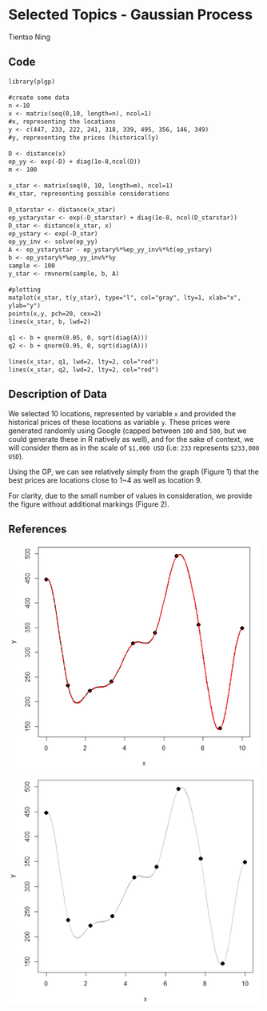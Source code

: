 # Selected Topics - Gaussian Process
Tientso Ning

## Code

```
library(plgp)

#create some data
n <-10
x <- matrix(seq(0,10, length=n), ncol=1)
#x, representing the locations
y <- c(447, 233, 222, 241, 318, 339, 495, 356, 146, 349)
#y, representing the prices (historically)

D <- distance(x)
ep_yy <- exp(-D) + diag(1e-8,ncol(D))
m <- 100

x_star <- matrix(seq(0, 10, length=m), ncol=1)
#x_star, representing possible considerations

D_starstar <- distance(x_star)
ep_ystarystar <- exp(-D_starstar) + diag(1e-8, ncol(D_starstar))
D_star <- distance(x_star, x)
ep_ystary <- exp(-D_star)
ep_yy_inv <- solve(ep_yy)
A <- ep_ystarystar - ep_ystary%*%ep_yy_inv%*%t(ep_ystary)
b <- ep_ystary%*%ep_yy_inv%*%y
sample <- 100
y_star <- rmvnorm(sample, b, A)

#plotting
matplot(x_star, t(y_star), type="l", col="gray", lty=1, xlab="x",
ylab="y")
points(x,y, pch=20, cex=2)
lines(x_star, b, lwd=2)

q1 <- b + qnorm(0.05, 0, sqrt(diag(A)))
q2 <- b + qnorm(0.95, 0, sqrt(diag(A)))

lines(x_star, q1, lwd=2, lty=2, col="red")
lines(x_star, q2, lwd=2, lty=2, col="red")
```

## Description of Data
We selected 10 locations, represented by variable `x` and provided the historical prices of these locations as variable `y`. These prices were generated randomly using Google (capped between `100` and `500`, but we could generate these in R natively as well), and for the sake of context, we will consider them as in the scale of `$1,000 USD` (i.e: `233` represents `$233,000 USD`).

Using the GP, we can see relatively simply from the graph (Figure 1) that the best prices are locations close to 1~4 as well as location 9.

For clarity, due to the small number of values in consideration, we provide the figure without additional markings (Figure 2).


## References
![Graph](test1.PNG)

![Graph, without markings](test2.PNG)
